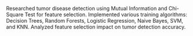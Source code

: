 Researched tumor disease detection using Mutual Information and Chi-Square Test for feature selection.
Implemented various training algorithms: Decision Trees, Random Forests, Logistic Regression, Naive Bayes, SVM, and KNN.
Analyzed feature selection impact on tumor detection accuracy.
